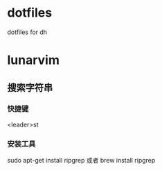 # dotfiles
dotfiles for dh

# lunarvim 
## 搜索字符串
### 快捷键
\<leader\>st
### 安装工具
sudo apt-get install ripgrep
或者
brew install ripgrep
